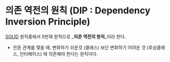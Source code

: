 # 의존 역전의 원칙 (DIP : Dependency Inversion Principle)

[SOLID](/book/03.-back-end/01.-java/01.-general/solid/) 원칙중에서 5번재 원칙으로 _**의존 역전의 원칙**_이라 한다.

* 읜존 관계를 맺을 때, 변화하기 쉬운것 (클래스) 보단 변화하기 어려운 것 (추상클래스, 인터페이스) 에 의존해야 한다는 원칙이다.



